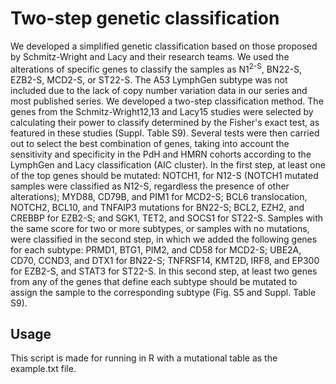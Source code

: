 # Two-step genetic classification
We developed a simplified genetic classification based on those proposed by Schmitz-Wright and Lacy and their research teams. We used the alterations of specific genes to classify the samples as N1<sup>2-S</sup>, BN22-S, EZB2-S, MCD2-S, or ST22-S. The A53 LymphGen subtype was not included due to the lack of copy number variation data in our series and most published series. We developed a two-step classification method. The genes from the Schmitz-Wright12,13 and Lacy15 studies were selected by calculating their power to classify determined by the Fisher's exact test, as featured in these studies (Suppl. Table S9). Several tests were then carried out to select the best combination of genes, taking into account the sensitivity and specificity in the PdH and HMRN cohorts according to the LymphGen and Lacy classification (AIC cluster). In the first step, at least one of the top genes should be mutated: NOTCH1, for N12-S (NOTCH1 mutated samples were classified as N12-S, regardless the presence of other alterations); MYD88, CD79B, and PIM1 for MCD2-S; BCL6 translocation, NOTCH2, BCL10, and TNFAIP3 mutations for BN22-S; BCL2, EZH2, and CREBBP for EZB2-S; and SGK1, TET2, and SOCS1 for ST22-S. Samples with the same score for two or more subtypes, or samples with no mutations, were classified in the second step, in which we added the following genes for each subtype: PRMD1, BTG1, PIM2, and CD58 for MCD2-S; UBE2A, CD70, CCND3, and DTX1 for BN22-S; TNFRSF14, KMT2D, IRF8, and EP300 for EZB2-S, and STAT3 for ST22-S. In this second step, at least two genes from any of the genes that define each subtype should be mutated to assign the sample to the corresponding subtype (Fig. S5 and Suppl. Table S9).

## Usage
This script is made for running in R with a mutational table as the example.txt file.
